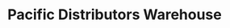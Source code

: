 ---
title: "Pacific Distributors Warehouse"
url: /karachi/pacific-distributors-warehouse/
shop: houseware
---